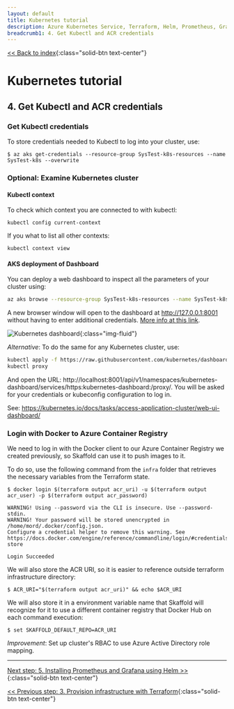 ```yaml
---
layout: default
title: Kubernetes tutorial
description: Azure Kubernetes Service, Terraform, Helm, Prometheus, Grafana, Skaffold
breadcrumb1: 4. Get Kubectl and ACR credentials
---
```

[<< Back to index](../){:class="solid-btn text-center"}

# Kubernetes tutorial


## 4. Get Kubectl and ACR credentials

### Get Kubectl credentials

To store credentials needed to Kubectl to log into your cluster, use:
```
$ az aks get-credentials --resource-group SysTest-k8s-resources --name SysTest-k8s --overwrite
```

### Optional: Examine Kubernetes cluster

#### Kubectl context

To check which context you are connected to with kubectl:

```
kubectl config current-context
```

If you what to list all other contexts:

```
kubectl context view
```

#### AKS deployment of Dashboard

You can deploy a web dashboard to inspect all the parameters of your cluster using:

```bash
az aks browse --resource-group SysTest-k8s-resources --name SysTest-k8s
```

A new browser window will open to the dashboard at http://127.0.0.1:8001 without having to enter additional credentials. [More info at this link](https://docs.microsoft.com/en-us/azure/aks/kubernetes-dashboard).

![Kubernetes dashboard](../docs/img/kube_dashboard.png){:class="img-fluid"}

_Alternative_: To do the same for any Kubernetes cluster, use:

```bash
kubectl apply -f https://raw.githubusercontent.com/kubernetes/dashboard/v2.0.0-beta4/aio/deploy/recommended.yaml
kubectl proxy
```

And open the URL: http://localhost:8001/api/v1/namespaces/kubernetes-dashboard/services/https:kubernetes-dashboard:/proxy/.
You will be asked for your credentials or kubeconfig configuration to log in.


See: https://kubernetes.io/docs/tasks/access-application-cluster/web-ui-dashboard/

### Login with Docker to Azure Container Registry

We need to log in with the Docker client to our Azure Container Registry we created previously, so Skaffold can use it to push images to it.

To do so, use the following command from the `infra` folder that retrieves the necessary variables from the Terraform state.

```console
$ docker login $(terraform output acr_uri) -u $(terraform output acr_user) -p $(terraform output acr_password)

WARNING! Using --password via the CLI is insecure. Use --password-stdin.
WARNING! Your password will be stored unencrypted in /home/mord/.docker/config.json.
Configure a credential helper to remove this warning. See
https://docs.docker.com/engine/reference/commandline/login/#credentials-store

Login Succeeded
```

We will also store the ACR URI, so it is easier to reference outside terraform infrastructure directory:

```console
$ ACR_URI="$(terraform output acr_uri)" && echo $ACR_URI
```

We will also store it in a environment variable name that Skaffold will recognize for it to use a different container registry that Docker Hub on each command execution:

```consolebash
$ set SKAFFOLD_DEFAULT_REPO=ACR_URI
```

_Improvement_: Set up cluster's RBAC to use Azure Active Directory role mapping.

---
[Next step: 5. Installing Prometheus and Grafana using Helm >>](../docs/05_helm.md){:class="solid-btn text-center"}    

[<< Previous step: 3. Provision infrastructure with Terraform](../docs/03_infra_terraform.md){:class="solid-btn text-center"}  

